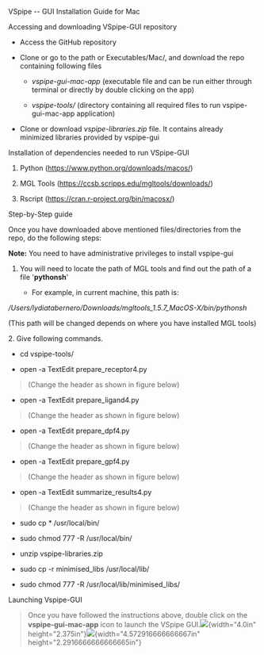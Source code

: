 VSpipe -- GUI Installation Guide for Mac

Accessing and downloading VSpipe-GUI repository

-   Access the GitHub repository

-   Clone or go to the path or Executables/Mac/, and download the repo
    containing following files

    -   *vspipe-gui-mac-app* (executable file and can be run either
        through terminal or directly by double clicking on the app)

    -   *vspipe-tools/* (directory containing all required files to run
        vspipe-gui-mac-app application)

-   Clone or download *vspipe-libraries.zip* file. It contains already
    minimized libraries provided by vspipe-gui

Installation of dependencies needed to run VSpipe-GUI

1.  Python (<https://www.python.org/downloads/macos/>)

2.  MGL Tools (<https://ccsb.scripps.edu/mgltools/downloads/>)

3.  Rscript (<https://cran.r-project.org/bin/macosx/>)

Step-by-Step guide

Once you have downloaded above mentioned files/directories from the
repo, do the following steps:

**Note:** You need to have administrative privileges to install
vspipe-gui

1.  You will need to locate the path of MGL tools and find out the path
    of a file '**pythonsh**'

    -   For example, in current machine, this path is:

*/Users/lydiatabernero/Downloads/mgltools_1.5.7_MacOS-X/bin/pythonsh*

(This path will be changed depends on where you have installed MGL
tools)

2\. Give following commands.

-   cd vspipe-tools/

-   open -a TextEdit prepare_receptor4.py

> (Change the header as shown in figure below)

-   open -a TextEdit prepare_ligand4.py

> (Change the header as shown in figure below)

-   open -a TextEdit prepare_dpf4.py

> (Change the header as shown in figure below)

-   open -a TextEdit prepare_gpf4.py

> (Change the header as shown in figure below)

-   open -a TextEdit summarize_results4.py

> (Change the header as shown in figure below)

-   sudo cp \* /usr/local/bin/

-   sudo chmod 777 -R /usr/local/bin/

-   unzip vspipe-libraries.zip

-   sudo cp -r minimised_libs /usr/local/lib/

-   sudo chmod 777 -R /usr/local/lib/minimised_libs/

Launching Vspipe-GUI

> Once you have followed the instructions above, double click on the
> **vspipe-gui-mac-app** icon to launch the VSpipe
> GUI.![](./image1.png){width="4.0in"
> height="2.375in"}![](./image2.png){width="4.572916666666667in"
> height="2.2916666666666665in"}
